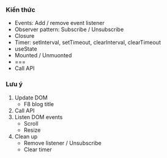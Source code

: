### Kiến thức
- Events: Add / remove event listener
- Observer pattern: Subscribe / Unsubscribe
- Closure
- Timer: setInterval, setTimeout, clearInterval, clearTimeout
- useState
- Mounted / Unmuonted
- ===
- Call API


### Lưu ý 
1. Update DOM
    - F8 blog title
2. Call API
3. Listen DOM events
    - Scroll
    - Resize
4. Clean up
    - Remove listener / Unsubscribe
    - Clear timer